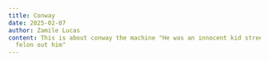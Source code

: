 ```yaml
---
title: Conway
date: 2025-02-07
author: Zamile Lucas
content: This is about conway the machine "He was an innocent kid streets made a
  felon out him"
---
```

